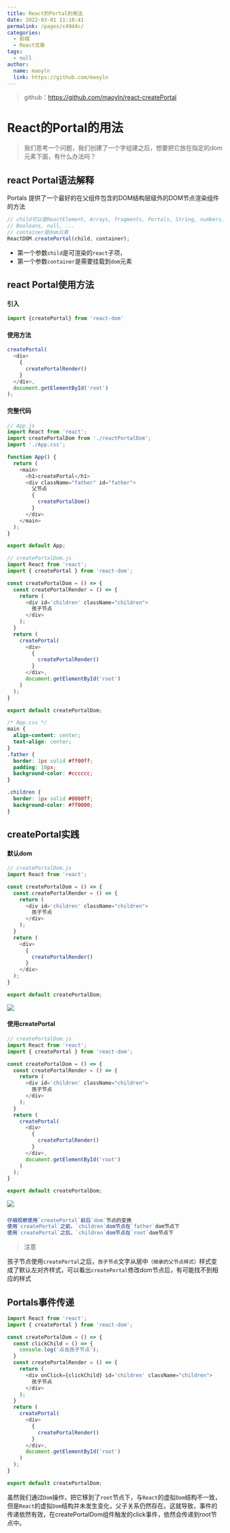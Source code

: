 ```yaml
---
title: React的Portal的用法
date: 2022-03-01 11:10:41
permalink: /pages/c49d4c/
categories: 
  - 前端
  - React文章
tags: 
  - null
author: 
  name: maoyln
  link: https://github.com/maoyln
---
```


> github：<https://github.com/maoyln/react-createPortal>

# React的Portal的用法

> 我们思考一个问题，我们创建了一个字组建之后，想要把它放在指定的dom元素下面，有什么办法吗？

## react Portal语法解释

Portals 提供了一个最好的在父组件包含的DOM结构层级外的DOM节点渲染组件的方法


```javascript
// child可以是ReactElement, Arrays, fragments, Portals, String, numbers,
// Booleans, null, ...
// container是dom元素
ReactDOM.createPortal(child, container);
```

 - 第一个参数`child`是可渲染的`react`子项，
 - 第一个参数`container`是需要挂载到`dom`元素

## react Portal使用方法

#### 引入

```javascript
import {createPortal} from 'react-dom'
```

#### 使用方法

```javascript
createPortal(
  <div>
    {
      createPortalRender()
    }
  </div>,
  document.getElementById('root')
);
```

#### 完整代码

```javascript
// App.js
import React from 'react';
import createPortalDom from './reactPortalDom';
import './App.css';

function App() {
  return (
    <main>
      <h1>createPortal</h1>
      <div className="father" id="father">
        父节点
        {
          createPortalDom()
        }
      </div>
    </main>
  );
}

export default App;

```

```javascript
// createPortalDom.js
import React from 'react';
import { createPortal } from 'react-dom';

const createPortalDom = () => {
  const createPortalRender = () => {
    return (
      <div id='children' className="children">
        孩子节点
      </div>
    );
  }
  return (
    createPortal(
      <div>
        {
          createPortalRender()
        }
      </div>,
      document.getElementById('root')
    )
  );
}

export default createPortalDom;
```

```css
/* App.css */
main {
  align-content: center;
  text-align: center;
}
.father {
  border: 1px solid #ff00ff;
  padding: 10px;
  background-color: #cccccc;
}

.children {
  border: 1px solid #0000ff;
  background-color: #ff0000;
}
```


## createPortal实践

#### 默认dom

```javascript
// createPortalDom.js
import React from 'react';

const createPortalDom = () => {
  const createPortalRender = () => {
    return (
      <div id='children' className="children">
        孩子节点
      </div>
    );
  }
  return (
    <div>
      {
        createPortalRender()
      }
    </div>
  );
}

export default createPortalDom;
```

![](https://cdn.jsdelivr.net/gh/maoyln/maoyl-img/blog/2181646109449_.pic_hd.jpg)

#### 使用createPortal

```javascript
// createPortalDom.js
import React from 'react';
import { createPortal } from 'react-dom';

const createPortalDom = () => {
  const createPortalRender = () => {
    return (
      <div id='children' className="children">
        孩子节点
      </div>
    );
  }
  return (
    createPortal(
      <div>
        {
          createPortalRender()
        }
      </div>,
      document.getElementById('root')
    )
  );
}

export default createPortalDom;
```
![](https://cdn.jsdelivr.net/gh/maoyln/maoyl-img/blog/2191646109515_.pic_hd.jpg)


##### 

```javascript
仔细观察使用`createPortal`前后`dom`节点的变换
使用`createPortal`之前，`children`dom节点在`father`dom节点下
使用`createPortal`之后，`children`dom节点在`root`dom节点下
```

> 注意

孩子节点使用`createPortal`之后，`孩子节点`文字从居中`（继承的父节点样式）`样式变成了默认左对齐样式，可以看出`createPortal`修改dom节点后，有可能找不到相应的样式


## Portals事件传递

```javascript
import React from 'react';
import { createPortal } from 'react-dom';

const createPortalDom = () => {
  const clickChild = () => {
    console.log('点击孩子节点');
  }
  const createPortalRender = () => {
    return (
      <div onClick={clickChild} id='children' className="children">
        孩子节点
      </div>
    );
  }
  return (
    createPortal(
      <div>
        {
          createPortalRender()
        }
      </div>,
      document.getElementById('root')
    )
  );
}

export default createPortalDom;
```

虽然我们通过`Dom`操作，把它移到了`root`节点下，与`React`的虚拟`Dom`结构不一致，但是`React`的虚拟`Dom`结构并未发生变化，父子关系仍然存在。这就导致，事件的传递依然有效，在createPortalDom组件触发的click事件，依然会传递到root节点中。